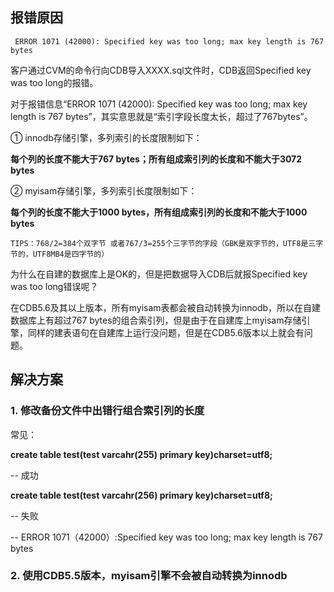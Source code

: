 ## 报错原因
	 ERROR 1071 (42000): Specified key was too long; max key length is 767 bytes
客户通过CVM的命令行向CDB导入XXXX.sql文件时，CDB返回Specified key was too long的报错。

对于报错信息“ERROR 1071 (42000): Specified key was too long; max key length is 767 bytes”，其实意思就是“索引字段长度太长，超过了767bytes”。

① innodb存储引擎，多列索引的长度限制如下：

  **每个列的长度不能大于767 bytes；所有组成索引列的长度和不能大于3072 bytes**

② myisam存储引擎，多列索引长度限制如下：

  **每个列的长度不能大于1000 bytes，所有组成索引列的长度和不能大于1000 bytes**

	TIPS：768/2=384个双字节 或者767/3=255个三字节的字段（GBK是双字节的，UTF8是三字节的，UTF8MB4是四字节的）

为什么在自建的数据库上是OK的，但是把数据导入CDB后就报Specified key was too long错误呢？

在CDB5.6及其以上版本，所有myisam表都会被自动转换为innodb，所以在自建数据库上有超过767 bytes的组合索引列，但是由于在自建库上myisam存储引擎，同样的建表语句在自建库上运行没问题，但是在CDB5.6版本以上就会有问题。

## 解决方案
### 1. 修改备份文件中出错行组合索引列的长度
常见：

**create table test(test varcahr(255) primary key)charset=utf8;**

-- 成功

**create table test(test varcahr(256) primary key)charset=utf8;**

-- 失败

-- ERROR 1071（42000）:Specified key was too long; max key length is 767 bytes

### 2. 使用CDB5.5版本，myisam引擎不会被自动转换为innodb

